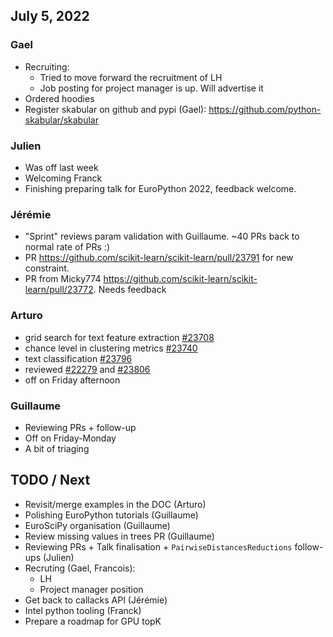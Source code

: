 
## July 5, 2022


### Gael

- Recruiting:
    - Tried to move forward the recruitment of LH
    - Job posting for project manager is up. Will advertise it
- Ordered hoodies
- Register skabular on github and pypi (Gael): https://github.com/python-skabular/skabular

### Julien

 - Was off last week
 - Welcoming Franck
 - Finishing preparing talk for EuroPython 2022, feedback welcome.


### Jérémie
- "Sprint" reviews param validation with Guillaume. ~40 PRs
  back to normal rate of PRs :)
- PR https://github.com/scikit-learn/scikit-learn/pull/23791 for new constraint.
- PR from Micky774 https://github.com/scikit-learn/scikit-learn/pull/23772. Needs feedback

### Arturo

- grid search for text feature extraction [#23708](https://github.com/scikit-learn/scikit-learn/pull/23708)
- chance level in clustering metrics [#23740](https://github.com/scikit-learn/scikit-learn/pull/23740)
- text classification [#23796](https://github.com/scikit-learn/scikit-learn/pull/23796)
- reviewed [#22279](https://github.com/scikit-learn/scikit-learn/pull/22279) and [#23806](https://github.com/scikit-learn/scikit-learn/pull/23806)
- off on Friday afternoon

### Guillaume

- Reviewing PRs + follow-up
- Off on Friday-Monday
- A bit of triaging

## TODO / Next

- Revisit/merge examples in the DOC (Arturo)
- Polishing EuroPython tutorials (Guillaume)
- EuroSciPy organisation (Guillaume)
- Review missing values in trees PR (Guillaume)
- Reviewing PRs + Talk finalisation + `PairwiseDistancesReductions` follow-ups (Julien)
- Recruting (Gael, Francois):
    - LH
    - Project manager position
- Get back to callacks API (Jérémie)
- Intel python tooling (Franck)
- Prepare a roadmap for GPU topK
